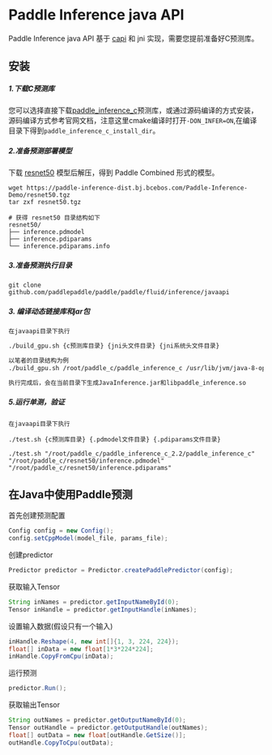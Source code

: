 # Paddle Inference java API

Paddle Inference java API 基于 [capi](../capi_exp) 和 jni 实现，需要您提前准备好C预测库。

## 安装

##### 1.下载C预测库

您可以选择直接下载[paddle_inference_c](https://github.com/PaddlePaddle/Paddle-Inference-Demo/blob/master/docs/user_guides/download_lib.md)预测库，或通过源码编译的方式安装，源码编译方式参考官网文档，注意这里cmake编译时打开`-DON_INFER=ON`,在编译目录下得到`paddle_inference_c_install_dir`。

##### 2.准备预测部署模型

下载 [resnet50](https://paddle-inference-dist.bj.bcebos.com/Paddle-Inference-Demo/resnet50.tgz) 模型后解压，得到 Paddle Combined 形式的模型。

```
wget https://paddle-inference-dist.bj.bcebos.com/Paddle-Inference-Demo/resnet50.tgz
tar zxf resnet50.tgz

# 获得 resnet50 目录结构如下
resnet50/
├── inference.pdmodel
├── inference.pdiparams
└── inference.pdiparams.info
```

##### 3.准备预测执行目录

```
git clone github.com/paddlepaddle/paddle/paddle/fluid/inference/javaapi
```

##### 3. 编译动态链接库和jar包

```bash
在javaapi目录下执行

./build_gpu.sh {c预测库目录} {jni头文件目录} {jni系统头文件目录}

以笔者的目录结构为例
./build_gpu.sh /root/paddle_c/paddle_inference_c /usr/lib/jvm/java-8-openjdk-amd64/include /usr/lib/jvm/java-8-openjdk-amd64/include/linux

执行完成后，会在当前目录下生成JavaInference.jar和libpaddle_inference.so
```

##### 5.运行单测，验证

```
在javaapi目录下执行

./test.sh {c预测库目录} {.pdmodel文件目录} {.pdiparams文件目录}

./test.sh "/root/paddle_c/paddle_inference_c_2.2/paddle_inference_c"  "/root/paddle_c/resnet50/inference.pdmodel" "/root/paddle_c/resnet50/inference.pdiparams"
```

## 在Java中使用Paddle预测

首先创建预测配置
```java
Config config = new Config();
config.setCppModel(model_file, params_file);
```

创建predictor
```java
Predictor predictor = Predictor.createPaddlePredictor(config);
```

获取输入Tensor
```java
String inNames = predictor.getInputNameById(0);
Tensor inHandle = predictor.getInputHandle(inNames);
```

设置输入数据(假设只有一个输入)
```java
inHandle.Reshape(4, new int[]{1, 3, 224, 224});
float[] inData = new float[1*3*224*224];
inHandle.CopyFromCpu(inData);
```

运行预测
```java
predictor.Run();
```

获取输出Tensor
```java
String outNames = predictor.getOutputNameById(0);
Tensor outHandle = predictor.getOutputHandle(outNames);
float[] outData = new float[outHandle.GetSize()];
outHandle.CopyToCpu(outData);
```
